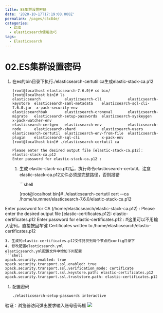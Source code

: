```yaml
---
title: ES集群设置密码
date: '2020-10-17T17:19:00.000Z'
permalink: /pages/c5c84e/
categories:
  - 运维
  - elasticsearch使用技巧
tags:
  - Elasticsearch
---
```


# 02.ES集群设置密码

1. 在es的bin目录下执行./elasticsearch-certutil ca生成elastic-stack-ca.p12

   ```text
   [root@localhost elasticsearch-7.6.0]# cd bin/
   [root@localhost bin]# ls
   elasticsearch           elasticsearch-cli            elasticsearch-keystore  elasticsearch-saml-metadata    elasticsearch-sql-cli-7.6.0.jar  x-pack-security-env
   elasticsearchbak        elasticsearch-croneval       elasticsearch-migrate   elasticsearch-setup-passwords  elasticsearch-syskeygen          x-pack-watcher-env
   elasticsearch-certgen   elasticsearch-env            elasticsearch-node      elasticsearch-shard            elasticsearch-users
   elasticsearch-certutil  elasticsearch-env-from-file  elasticsearch-plugin    elasticsearch-sql-cli          x-pack-env
   [root@localhost bin]# ./elasticsearch-certutil ca
   ```

   ```text
   Please enter the desired output file [elastic-stack-ca.p12]: elastic-stack-ca.p12
   Enter password for elastic-stack-ca.p12 :
   ```

   1. 生成 elastic-stack-ca.p12后，执行命令elasticsearch-certutil，注意elastic-stack-ca.p12文件必须是完整路径，否则报错

      \`\`\`shell

      \[root@localhost bin\]\# ./elasticsearch-certutil cert --ca /home/summer/elasticsearch-7.6.0/elastic-stack-ca.p12

Enter password for CA \(/home/elasticsearch/elastic-stack-ca.p12\) : Please enter the desired output file \[elastic-certificates.p12\]: elastic-certificates.p12 Enter password for elastic-certificates.p12 : \#这里可以不用输入密码，直接按回车键 Certificates written to /home/elasticsearch/elastic-certificates.p12

```text
3. 生成的elastic-certificates.p12文件拷贝到每个节点的config目录下
4. 修改配置elasticsearch.yml
elasticsearch.yml配置文件中增加下列配置
```shell
xpack.security.enabled: true
xpack.security.transport.ssl.enabled: true
xpack.security.transport.ssl.verification_mode: certificate
xpack.security.transport.ssl.keystore.path: elastic-certificates.p12
xpack.security.transport.ssl.truststore.path: elastic-certificates.p12
```

1. 配置密码

   `./elasticsearch-setup-passwords interactive`

验证：浏览器访问弹出要求输入账号密码框 ![](https://cdn.jsdelivr.net/gh/summerking1/image@main/74.png)

